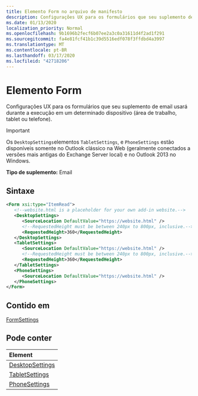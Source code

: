 ```yaml
---
title: Elemento Form no arquivo de manifesto
description: Configurações UX para os formulários que seu suplemento de email usará durante a execução em um determinado dispositivo (área de trabalho, tablet ou telefone).
ms.date: 01/13/2020
localization_priority: Normal
ms.openlocfilehash: 9b1696b2fecf6b07ee2a3c0a31611d4f2ad1f291
ms.sourcegitcommit: fa4e81fcf41b1c39d5516edf078f3ffdbd4a3997
ms.translationtype: MT
ms.contentlocale: pt-BR
ms.lasthandoff: 03/17/2020
ms.locfileid: "42718206"
---
```

# <a name="form-element"></a>Elemento Form

Configurações UX para os formulários que seu suplemento de email usará durante a execução em um determinado dispositivo (área de trabalho, tablet ou telefone).

> [!IMPORTANT]
> Os `DesktopSettings`elementos `TabletSettings`, e `PhoneSettings` estão disponíveis somente no Outlook clássico na Web (geralmente conectados a versões mais antigas do Exchange Server local) e no Outlook 2013 no Windows.

**Tipo de suplemento:** Email

## <a name="syntax"></a>Sintaxe

```XML
<Form xsi:type="ItemRead">
   <!--website.html is a placeholder for your own add-in website.-->
   <DesktopSettings>
      <SourceLocation DefaultValue="https://website.html" />
      <!--RequestedHeight must be between 240px to 800px, inclusive.-->
      <RequestedHeight>360</RequestedHeight>
   </DesktopSettings>
   <TabletSettings>
      <SourceLocation DefaultValue="https://website.html" />
      <!--RequestedHeight must be between 240px to 800px, inclusive.-->
      <RequestedHeight>360</RequestedHeight>
   </TabletSettings>
   <PhoneSettings>
      <SourceLocation DefaultValue="https://website.html" />
   </PhoneSettings>
</Form>
```

## <a name="contained-in"></a>Contido em

[FormSettings](formsettings.md)


## <a name="can-contain"></a>Pode conter

|**Element**|
|:-----|
|[DesktopSettings](desktopsettings.md)|
|[TabletSettings](tabletsettings.md)|
|[PhoneSettings](phonesettings.md)|
